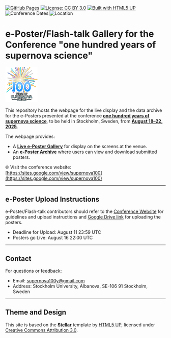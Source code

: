 [![GitHub Pages](https://img.shields.io/badge/view-live--site-brightgreen?logo=github)](https://sPaMFouR.github.io/SN100Posters)
[![License: CC BY 3.0](https://img.shields.io/badge/license-CC%20BY%203.0-lightgrey.svg)](https://creativecommons.org/licenses/by/3.0/)
[![Built with HTML5 UP](https://img.shields.io/badge/built%20with-HTML5%20UP-orange)](https://html5up.net/)
![Conference Dates](https://img.shields.io/badge/Conference-August%2018–22%2C%202025-blue)
![Location](https://img.shields.io/badge/Location-Stockholm%2C%20Sweden-lightblue)

# e-Poster/Flash-talk Gallery for the Conference "one hundred years of supernova science"

<img src="images/color.png" alt="SN100 Conference Logo" width="20%" />

This repository hosts the webpage for the live display and the data archive for the e-Posters presented at the conference <u>**one hundred years of supernova science**</u>, to be held in Stockholm, Sweden, from <u>**August 18–22, 2025**</u>.

The webpage provides:
- A <u>**Live e-Poster Gallery**</u> for display on the screens at the venue.
- An <u>**e-Poster Archive**</u> where users can view and download submitted posters.

🌐 Visit the conference website: [https://sites.google.com/view/supernova100](https://sites.google.com/view/supernova100)

---

## e-Poster Upload Instructions

e-Poster/Flash-talk contributors should refer to the [Conference Website](https://sites.google.com/view/supernova100/social-programme?authuser=0) for guidelines and upload instructions and [Google Drive link](https://drive.google.com/drive/folders/12H96Eyd_w1s8vtMC1JLmng203zSGl1oC?usp=sharing) for uploading the posters.

- Deadline for Upload: August 11 23:59 UTC
- Posters go Live: August 16 22:00 UTC
---

## Contact

For questions or feedback:

- Email: [supernova100y@gmail.com](mailto:supernova100y@gmail.com)
- Address: Stockholm University, Albanova, SE-106 91 Stockholm, Sweden

---

## Theme and Design

This site is based on the **[Stellar](https://html5up.net/stellar)** template by [HTML5 UP](https://html5up.net), licensed under [Creative Commons Attribution 3.0](https://html5up.net/license).
